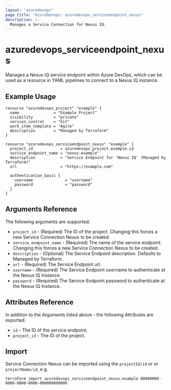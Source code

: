 ```yaml
---
layout: "azuredevops"
page_title: "AzureDevops: azuredevops_serviceendpoint_nexus"
description: |-
  Manages a Service Connection for Nexus IQ.
---
```


# azuredevops_serviceendpoint_nexus

Manages a Nexus IQ service endpoint within Azure DevOps, which can be used as a resource in YAML pipelines to connect to a Nexus IQ instance.

## Example Usage

```hcl
resource "azuredevops_project" "example" {
  name               = "Example Project"
  visibility         = "private"
  version_control    = "Git"
  work_item_template = "Agile"
  description        = "Managed by Terraform"
}

resource "azuredevops_serviceendpoint_nexus" "example" {
  project_id            = azuredevops_project.example.id
  service_endpoint_name = "nexus-example"
  description           = "Service Endpoint for 'Nexus IQ' (Managed by Terraform)"
  url                   = "https://example.com"

  authentication_basic {
    username              = "username"
    password              = "password"
  }
}
```

## Arguments Reference

The following arguments are supported:

* `project_id` - (Required) The ID of the project. Changing this forces a new Service Connection Nexus to be created.
* `service_endpoint_name` - (Required) The name of the service endpoint. Changing this forces a new Service Connection Nexus to be created.
* `description` - (Optional) The Service Endpoint description. Defaults to Managed by Terraform.
* `url` - (Required) The Service Endpoint url.
* `username` - (Required) The Service Endpoint username to authenticate at the Nexus IQ Instance. 
* `password` - (Required) The Service Endpoint password to authenticate at the Nexus IQ Instance.

## Attributes Reference

In addition to the Arguments listed above - the following Attributes are exported:

* `id` - The ID of the service endpoint.
* `project_id` - The ID of the project.

## Import

Service Connection Nexus can be imported using the `projectId/id` or or `projectName/id`, e.g.

```shell
terraform import azuredevops_serviceendpoint_nexus.example 00000000-0000-0000-0000-000000000000
```
